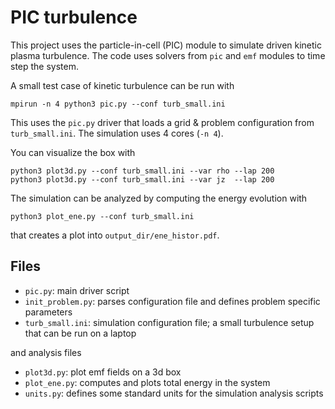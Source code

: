 # PIC turbulence

This project uses the particle-in-cell (PIC) module to simulate driven kinetic plasma turbulence. The code uses solvers from `pic` and `emf` modules to time step the system.

A small test case of kinetic turbulence can be run with
```
mpirun -n 4 python3 pic.py --conf turb_small.ini
```

This uses the `pic.py` driver that loads a grid & problem configuration from `turb_small.ini`. 
The simulation uses 4 cores (`-n 4`).


You can visualize the box with
```
python3 plot3d.py --conf turb_small.ini --var rho --lap 200
python3 plot3d.py --conf turb_small.ini --var jz  --lap 200
```


The simulation can be analyzed by computing the energy evolution with
```
python3 plot_ene.py --conf turb_small.ini
```
that creates a plot into `output_dir/ene_histor.pdf`.


## Files

- `pic.py`: main driver script
- `init_problem.py`: parses configuration file and defines problem specific parameters
- `turb_small.ini`: simulation configuration file; a small turbulence setup that can be run on a laptop


and analysis files

- `plot3d.py`: plot emf fields on a 3d box
- `plot_ene.py`: computes and plots total energy in the system
- `units.py`: defines some standard units for the simulation analysis scripts

